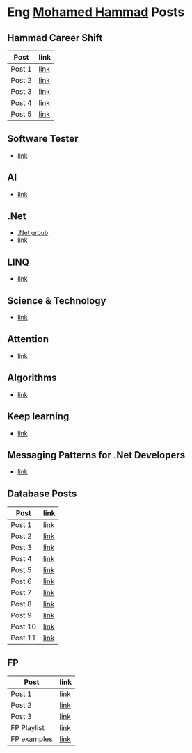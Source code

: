 # Eng [Mohamed Hammad](https://www.linkedin.com/in/mohamed-hammad-a720a622/) Posts

## Hammad Career Shift
Post | link
--- | ---
Post 1 | [link](https://www.facebook.com/mohamed.hamedhammad/posts/5334372769968563)
Post 2 | [link](https://www.facebook.com/mohamed.hamedhammad/posts/5334374669968373)
Post 3 | [link](https://www.facebook.com/mohamed.hamedhammad/posts/5334376326634874)
Post 4 | [link](https://www.facebook.com/mohamed.hamedhammad/posts/5334378616634645)
Post 5 | [link](https://www.facebook.com/mohamed.hamedhammad/posts/5334380406634466)

## Software Tester
- [link](https://www.facebook.com/mohamed.hamedhammad/posts/5334246833314490)

## AI
- [link](https://m.facebook.com/story.php?story_fbid=5360290700710103&id=100001876777351)

## .Net
- [.Net groub](https://m.facebook.com/story.php?story_fbid=5251717044900803&id=100001876777351)
- [link](https://m.facebook.com/story.php?story_fbid=5345089308896909&id=100001876777351)

## LINQ
- [link](https://m.facebook.com/story.php?story_fbid=5343539002385273&id=100001876777351)

## Science & Technology
- [link](https://m.facebook.com/story.php?story_fbid=5340348566037650&id=100001876777351)

## Attention
- [link](https://m.facebook.com/story.php?story_fbid=5316351721770668&id=100001876777351)

## Algorithms
- [link](https://m.facebook.com/story.php?story_fbid=5228129937259514&id=100001876777351)

## Keep learning
- [link](https://m.facebook.com/story.php?story_fbid=5218792461526595&id=100001876777351)

## Messaging Patterns for .Net Developers
- [link](https://m.facebook.com/story.php?story_fbid=5206858189386689&id=100001876777351)

## Database Posts
Post | link
--- | ---
Post 1 | [link](https://m.facebook.com/story.php?story_fbid=5378398305566009&id=100001876777351)
Post 2 | [link](https://m.facebook.com/story.php?story_fbid=5310805062325334&id=100001876777351)
Post 3 | [link](https://m.facebook.com/story.php?story_fbid=5374657215940118&id=100001876777351)
Post 4 | [link](https://m.facebook.com/story.php?story_fbid=5354765504595956&id=100001876777351)
Post 5 | [link](https://m.facebook.com/story.php?story_fbid=5353142174758289&id=100001876777351)
Post 6 | [link](https://m.facebook.com/story.php?story_fbid=5324774920928348&id=100001876777351)
Post 7 | [link](https://m.facebook.com/story.php?story_fbid=5324640080941832&id=100001876777351)
Post 8 | [link](https://m.facebook.com/story.php?story_fbid=5319732294765944&id=100001876777351)
Post 9 | [link](https://m.facebook.com/story.php?story_fbid=5214010425338132&id=100001876777351)
Post 10 | [link](https://m.facebook.com/story.php?story_fbid=5202187806520394&id=100001876777351)
Post 11 | [link](https://m.facebook.com/story.php?story_fbid=5149831361756039&id=100001876777351)

## FP
Post | link
--- | ---
Post 1 | [link](https://m.facebook.com/story.php?story_fbid=5289265864479254&id=100001876777351)
Post 2 | [link](https://m.facebook.com/story.php?story_fbid=5281246405281200&id=100001876777351)
Post 3 | [link](https://m.facebook.com/story.php?story_fbid=5157997727606069&id=100001876777351)
FP Playlist | [link](https://www.youtube.com/watch?v=9bW8dp1M1Ac&list=PLpbZuj8hP-I6F-Zj1Ay8nQ1rMnmFnlK2f)
FP examples | [link](https://github.com/mohamedSabry0/functional_programming_examples)



